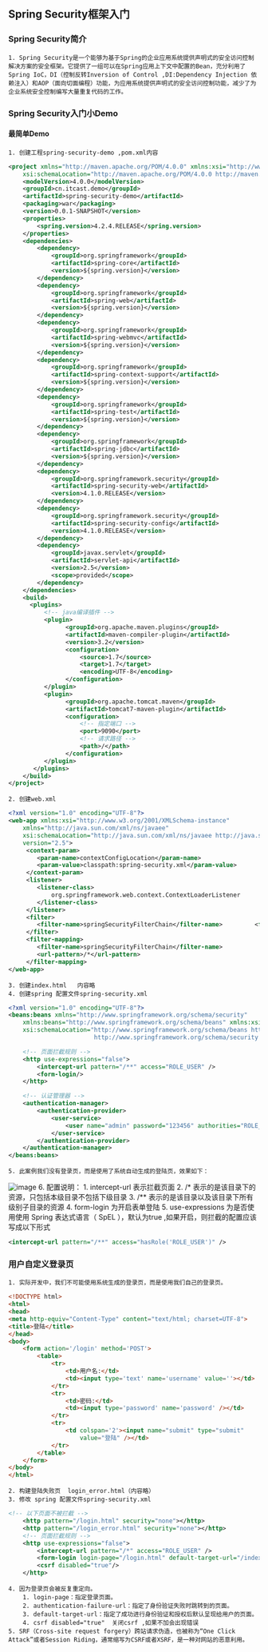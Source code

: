 ## Spring Security框架入门
### Spring Security简介
    1. Spring Security是一个能够为基于Spring的企业应用系统提供声明式的安全访问控制解决方案的安全框架。它提供了一组可以在Spring应用上下文中配置的Bean，充分利用了Spring IoC，DI（控制反转Inversion of Control ,DI:Dependency Injection 依赖注入）和AOP（面向切面编程）功能，为应用系统提供声明式的安全访问控制功能，减少了为企业系统安全控制编写大量重复代码的工作。
### Spring Security入门小Demo 
#### 最简单Demo
    1. 创建工程spring-security-demo ,pom.xml内容
```xml
<project xmlns="http://maven.apache.org/POM/4.0.0" xmlns:xsi="http://www.w3.org/2001/XMLSchema-instance"
	xsi:schemaLocation="http://maven.apache.org/POM/4.0.0 http://maven.apache.org/maven-v4_0_0.xsd">
	<modelVersion>4.0.0</modelVersion>
	<groupId>cn.itcast.demo</groupId>
	<artifactId>spring-security-demo</artifactId>
	<packaging>war</packaging>
	<version>0.0.1-SNAPSHOT</version>
	<properties>
		<spring.version>4.2.4.RELEASE</spring.version>
	</properties>
	<dependencies>
		<dependency>
			<groupId>org.springframework</groupId>
			<artifactId>spring-core</artifactId>
			<version>${spring.version}</version>
		</dependency>
		<dependency>
			<groupId>org.springframework</groupId>
			<artifactId>spring-web</artifactId>
			<version>${spring.version}</version>
		</dependency>
		<dependency>
			<groupId>org.springframework</groupId>
			<artifactId>spring-webmvc</artifactId>
			<version>${spring.version}</version>
		</dependency>
		<dependency>
			<groupId>org.springframework</groupId>
			<artifactId>spring-context-support</artifactId>
			<version>${spring.version}</version>
		</dependency>
		<dependency>
			<groupId>org.springframework</groupId>
			<artifactId>spring-test</artifactId>
			<version>${spring.version}</version>
		</dependency>
		<dependency>
			<groupId>org.springframework</groupId>
			<artifactId>spring-jdbc</artifactId>
			<version>${spring.version}</version>
		</dependency>
		<dependency>
			<groupId>org.springframework.security</groupId>
			<artifactId>spring-security-web</artifactId>
			<version>4.1.0.RELEASE</version>
		</dependency>
		<dependency>
			<groupId>org.springframework.security</groupId>
			<artifactId>spring-security-config</artifactId>
			<version>4.1.0.RELEASE</version>
		</dependency>
		<dependency>
			<groupId>javax.servlet</groupId>
			<artifactId>servlet-api</artifactId>
			<version>2.5</version>
			<scope>provided</scope>
		</dependency>
	</dependencies>
	<build>
	  <plugins>		
	      <!-- java编译插件 -->
		  <plugin>
				<groupId>org.apache.maven.plugins</groupId>
				<artifactId>maven-compiler-plugin</artifactId>
				<version>3.2</version>
				<configuration>
					<source>1.7</source>
					<target>1.7</target>
					<encoding>UTF-8</encoding>
				</configuration>
		  </plugin>      
	      <plugin>
				<groupId>org.apache.tomcat.maven</groupId>
				<artifactId>tomcat7-maven-plugin</artifactId>
				<configuration>
					<!-- 指定端口 -->
					<port>9090</port>
					<!-- 请求路径 -->
					<path>/</path>
				</configuration>
	  	  </plugin>
	   </plugins>  
    </build>
</project>

```
    2. 创建web.xml 
```xml
<?xml version="1.0" encoding="UTF-8"?>
<web-app xmlns:xsi="http://www.w3.org/2001/XMLSchema-instance"
	xmlns="http://java.sun.com/xml/ns/javaee"
	xsi:schemaLocation="http://java.sun.com/xml/ns/javaee http://java.sun.com/xml/ns/javaee/web-app_2_5.xsd"
	version="2.5">		
  	 <context-param>
		<param-name>contextConfigLocation</param-name>
		<param-value>classpath:spring-security.xml</param-value>
	 </context-param>
	 <listener>
		<listener-class>
			org.springframework.web.context.ContextLoaderListener
		</listener-class>
	 </listener>	
	 <filter>  
		<filter-name>springSecurityFilterChain</filter-name>  		 <filter-class>org.springframework.web.filter.DelegatingFilterProxy</filter-class>  
	 </filter>  
	 <filter-mapping>  
		<filter-name>springSecurityFilterChain</filter-name>  
		<url-pattern>/*</url-pattern>  
	 </filter-mapping>	
</web-app>

```
    3. 创建index.html   内容略
    4. 创建spring 配置文件spring-security.xml
```xml
<?xml version="1.0" encoding="UTF-8"?>
<beans:beans xmlns="http://www.springframework.org/schema/security"
	xmlns:beans="http://www.springframework.org/schema/beans" xmlns:xsi="http://www.w3.org/2001/XMLSchema-instance"
	xsi:schemaLocation="http://www.springframework.org/schema/beans http://www.springframework.org/schema/beans/spring-beans.xsd
						http://www.springframework.org/schema/security http://www.springframework.org/schema/security/spring-security.xsd">

	<!-- 页面拦截规则 -->
	<http use-expressions="false">
		<intercept-url pattern="/**" access="ROLE_USER" />
		<form-login/>	
	</http>

	<!-- 认证管理器 -->
	<authentication-manager>
		<authentication-provider>
			<user-service>
				<user name="admin" password="123456" authorities="ROLE_USER"/>
			</user-service>		
		</authentication-provider>	
	</authentication-manager>
</beans:beans>

```
    5. 此案例我们没有登录页，而是使用了系统自动生成的登陆页，效果如下：
![image]()
    6. 配置说明：
        1. intercept-url 表示拦截页面
        2. /*  表示的是该目录下的资源，只包括本级目录不包括下级目录
        3. /** 表示的是该目录以及该目录下所有级别子目录的资源
        4. form-login  为开启表单登陆
        5. use-expressions 为是否使用使用 Spring 表达式语言（ SpEL ），默认为true ,如果开启，则拦截的配置应该写成以下形式
```xml
<intercept-url pattern="/**" access="hasRole('ROLE_USER')" />
```

### 用户自定义登录页
    1. 实际开发中，我们不可能使用系统生成的登录页，而是使用我们自己的登录页。
```html
<!DOCTYPE html>
<html>
<head>
<meta http-equiv="Content-Type" content="text/html; charset=UTF-8">
<title>登陆</title>
</head>
<body>	
	<form action='/login' method='POST'>
		<table>
			<tr>
				<td>用户名:</td>
				<td><input type='text' name='username' value=''></td>
			</tr>
			<tr>
				<td>密码:</td>
				<td><input type='password' name='password' /></td>
			</tr>
			<tr>
				<td colspan='2'><input name="submit" type="submit"
					value="登陆" /></td>
			</tr>
		</table>
	</form>
</body>
</html>

```
    2. 构建登陆失败页  login_error.html（内容略）
    3. 修改 spring 配置文件spring-security.xml  
```xml
<!-- 以下页面不被拦截 -->
	<http pattern="/login.html" security="none"></http>
	<http pattern="/login_error.html" security="none"></http>
	<!-- 页面拦截规则 -->
	<http use-expressions="false">
		<intercept-url pattern="/*" access="ROLE_USER" />
		<form-login login-page="/login.html" default-target-url="/index.html" authentication-failure-url="/login_error.html"/>	
		<csrf disabled="true"/>
	</http>
```
    4. 因为登录页会被反复重定向。
        1. login-page：指定登录页面。
        2. authentication-failure-url：指定了身份验证失败时跳转到的页面。
        3. default-target-url：指定了成功进行身份验证和授权后默认呈现给用户的页面。
        4. csrf disabled="true"  关闭csrf ,如果不加会出现错误
    5. SRF（Cross-site request forgery）跨站请求伪造，也被称为“One Click Attack”或者Session Riding，通常缩写为CSRF或者XSRF，是一种对网站的恶意利用。
